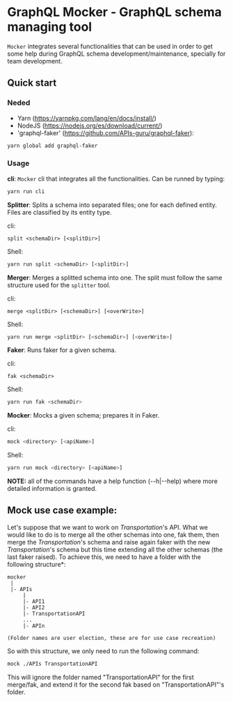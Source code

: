 # GraphQL Mocker - GraphQL schema managing tool

`Mocker` integrates several functionalities that can be used in order to get some help during GraphQL schema development/maintenance, specially for team development.


## Quick start
### Neded

- Yarn (https://yarnpkg.com/lang/en/docs/install/)
- NodeJS (https://nodejs.org/es/download/current/)
- 'graphql-faker' (https://github.com/APIs-guru/graphql-faker):
```sh
yarn global add graphql-faker
```

### Usage
**cli**:  `Mocker` cli that integrates all the functionalities. Can be runned by typing:
```sh
yarn run cli
```

**Splitter**: Splits a schema into separated files; one for each defined entity. Files are classified by its entity type.

cli:
```
split <schemaDir> [<splitDir>]
```
Shell:
```sh
yarn run split <schemaDir> [<splitDir>]
```

**Merger**: Merges a splitted schema into one. The split must follow the same structure used for the `splitter` tool.

cli:
```
merge <splitDir> [<schemaDir>] [<overWrite>]
```
Shell:
```sh
yarn run merge <splitDir> [<schemaDir>] [<overWrite>]
```

**Faker**: Runs faker for a given schema.

cli:
```
fak <schemaDir>
```
Shell:
```sh
yarn run fak <schemaDir>
```

**Mocker**: Mocks a given schema; prepares it in Faker.

cli:
```sh
mock <directory> [<apiName>]
```
Shell:
```sh
yarn run mock <directory> [<apiName>]
```

**NOTE:** all of the commands have a help function (--h|--help) where more detailed information is granted.

## Mock use case example:
Let's suppose that we want to work on *Transportation*'s API. What we would like to do is to merge all the other schemas into one, fak them, then merge the *Transportation*'s schema and raise again faker with the new *Transportation*'s schema but this time extending all the other schemas (the last faker raised). To achieve this, we need to have a folder with the following structure*:

```
mocker
 |
 |- APIs
     |
     |- API1
     |- API2
     |- TransportationAPI
     ...
     |- APIn

(Folder names are user election, these are for use case recreation)
```

So with this structure, we only need to run the following command:
```sh
mock ./APIs TransportationAPI
```

This will ignore the folder named "TransportationAPI" for the first merge/fak, and extend it for the second fak based on "TransportationAPI"'s folder.
